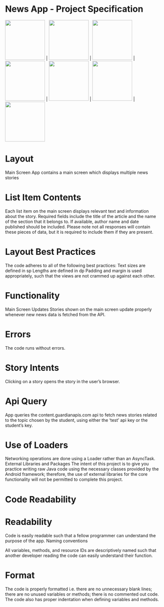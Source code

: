 # News App - Project Specification

<img src="https://user-images.githubusercontent.com/21079553/64076969-c827f500-cccb-11e9-8904-a90f70fd63c2.png" width="130"> | <img src="https://user-images.githubusercontent.com/21079553/64076970-c827f500-cccb-11e9-8dd8-3f18b646690a.png" width="130"> | 
<img src="https://user-images.githubusercontent.com/21079553/64076971-c827f500-cccb-11e9-8bde-af16505fd202.png" width="130" > |
<img src="https://user-images.githubusercontent.com/21079553/64076972-c8c08b80-cccb-11e9-8f37-3b1099a3d0cf.png" width="130" > |
<img src="https://user-images.githubusercontent.com/21079553/64076972-c8c08b80-cccb-11e9-8f37-3b1099a3d0cf.png" width="130" > |
<img src="https://user-images.githubusercontent.com/21079553/64076973-c9f1b880-cccb-11e9-8dad-f87c6686f34d.png" width="130" > |
<img src="https://user-images.githubusercontent.com/21079553/64076974-ca8a4f00-cccb-11e9-9ebb-d580e14a99f6.png" width="130" >




# Layout
Main Screen
App contains a main screen which displays multiple news stories

# List Item Contents
 Each list item on the main screen displays relevant text and information about the story.
 Required fields include the title of the article and the name of the section that it belongs to.
 If available, author name and date published should be included.
 Please note not all responses will contain these pieces of data,
 but it is required to include them if they are present.

# Layout Best Practices
The code adheres to all of the following best practices: 
    Text sizes are defined in sp
    Lengths are defined in dp
    Padding and margin is used appropriately,
    such that the views are not crammed up against each other.

# Functionality
Main Screen Updates
Stories shown on the main screen update properly whenever new news data is fetched from the API.

# Errors
The code runs without errors.

# Story Intents
Clicking on a story opens the story in the user’s browser.

# Api Query
App queries the content.guardianapis.com api to fetch news stories
related to the topic chosen by the student, 
using either the ‘test’ api key or the student’s key.

# Use of Loaders
Networking operations are done using a Loader rather than an AsyncTask.
External Libraries and Packages
The intent of this project is to give you practice writing raw Java code using the necessary classes provided by the Android framework; therefore, the use of external libraries for the core functionality will not be permitted to complete this project.
# Code Readability

# Readability
Code is easily readable such that a fellow programmer can understand the purpose of the app.
Naming conventions

All variables, methods, and resource IDs are descriptively named such that another developer reading the code can easily understand their function.

# Format
The code is properly formatted i.e. there are no unnecessary blank lines; there are no unused variables or methods; there is no commented out code. The code also has proper indentation when defining variables and methods.
